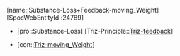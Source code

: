 ﻿---
type: TrizContradiction
aliases:
- Substance-Loss+Feedback-moving_Weight
license: CC BY-SA 4.0
copyright: https://github.com/SpocWeb
IsDeleted: false
IsReadOnly: false
Confidential: public
tags: 
- Triz/Contradiction
---
[name::Substance-Loss+Feedback-moving_Weight]
[SpocWebEntityId::24789]
+ [pro::Substance-Loss]
[Triz-Principle::[Triz-feedback](tech/Triz/Sub/Triz-feedback.md)]
- [con::[Triz-moving_Weight](tech/Triz/Parameter/Triz-moving_Weight.md)]

